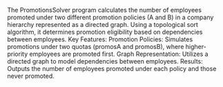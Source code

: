 The PromotionsSolver program calculates the number of employees promoted under two different promotion policies (A and B) 
in a company hierarchy represented as a directed graph. Using a topological sort algorithm, it determines promotion eligibility based on dependencies between employees.
Key Features:
Promotion Policies: Simulates promotions under two quotas (promosA and promosB), where higher-priority employees are promoted first.
Graph Representation: Utilizes a directed graph to model dependencies between employees.
Results: Outputs the number of employees promoted under each policy and those never promoted.
